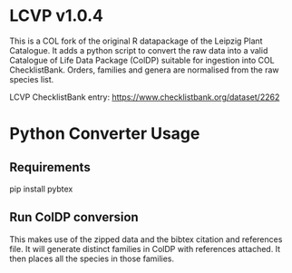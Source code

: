 # LCVP v1.0.4
This is a COL fork of the original R datapackage of the Leipzig Plant Catalogue. 
It adds a python script to convert the raw data into a valid Catalogue of Life Data Package (ColDP) suitable for ingestion into COL ChecklistBank.
Orders, families and genera are normalised from the raw species list.

LCVP ChecklistBank entry: https://www.checklistbank.org/dataset/2262


# Python Converter Usage

## Requirements
pip install pybtex

## Run ColDP conversion
This makes use of the zipped data and the bibtex citation and references file.
It will generate distinct families in ColDP with references attached.
It then places all the species in those families.
